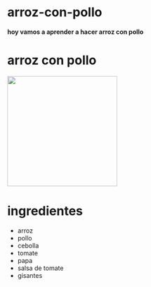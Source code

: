 # arroz-con-pollo
<html>
<head>
<title>como hacer arroz con pollo</title>
<b>hoy vamos a aprender a hacer arroz con pollo</b>
</head>
<body>
<h1>arroz con pollo</h1>
<img src="https://4.bp.blogspot.com/-itJt96ZC0UY/VZ-dFVt2d5I/AAAAAAAAHrU/hzMzc5cbyTs/s1600/P7080012.JPG" width="250">
<h1>ingredientes</h1>
<ul>
<li>arroz</li>
<li>pollo</li>
<li>cebolla</li>
<li>tomate</li>
<li>papa</li>
<li>salsa de tomate</li>
<li>gisantes</li>
</ul>
</body>
</html>